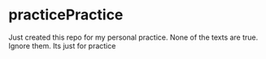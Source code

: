 # practicePractice
Just created this repo for my personal practice. None of the texts are true. Ignore them. Its just for practice
